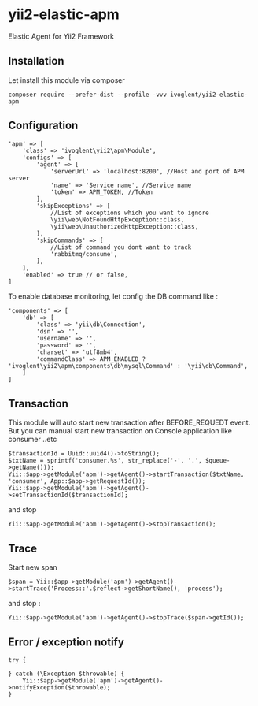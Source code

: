 # yii2-elastic-apm
Elastic Agent for Yii2 Framework

## Installation

Let install this module via composer
``` 
composer require --prefer-dist --profile -vvv ivoglent/yii2-elastic-apm
```

## Configuration

``` 
'apm' => [
    'class' => 'ivoglent\yii2\apm\Module',
    'configs' => [
        'agent' => [
            'serverUrl' => 'localhost:8200', //Host and port of APM server 
            'name' => 'Service name', //Service name 
            'token' => APM_TOKEN, //Token
        ],
        'skipExceptions' => [
            //List of exceptions which you want to ignore
            \yii\web\NotFoundHttpException::class,
            \yii\web\UnauthorizedHttpException::class,
        ],
        'skipCommands' => [
            //List of command you dont want to track
            'rabbitmq/consume',
        ],
    ],
    'enabled' => true // or false,
]
```

To enable database monitoring, let config the DB command like :

``` 
'components' => [
    'db' => [
        'class' => 'yii\db\Connection',
        'dsn' => '',
        'username' => '',
        'password' => '',
        'charset' => 'utf8mb4',
        'commandClass' => APM_ENABLED ? 'ivoglent\yii2\apm\components\db\mysql\Command' : '\yii\db\Command',
    ]
]
```

## Transaction 
This module will auto start new transaction after BEFORE_REQUEDT event. But you can manual start new transaction on Console application like consumer ..etc

``` 
$transactionId = Uuid::uuid4()->toString();
$txtName = sprintf('consumer.%s', str_replace('-', '.', $queue->getName()));
Yii::$app->getModule('apm')->getAgent()->startTransaction($txtName, 'consumer', App::$app->getRequestId());
Yii::$app->getModule('apm')->getAgent()->setTransactionId($transactionId);
```

and stop 
```
Yii::$app->getModule('apm')->getAgent()->stopTransaction();
```

## Trace

Start new span

``` 
$span = Yii::$app->getModule('apm')->getAgent()->startTrace('Process::'.$reflect->getShortName(), 'process');
```

and stop :

``` 
Yii::$app->getModule('apm')->getAgent()->stopTrace($span->getId());
```

## Error / exception notify

``` 
try {

} catch (\Exception $throwable) {
    Yii::$app->getModule('apm')->getAgent()->notifyException($throwable);
}
```


